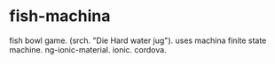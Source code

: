 # fish-machina
fish bowl game. (srch. "Die Hard water jug"). uses machina finite state machine. ng-ionic-material. ionic. cordova. 
